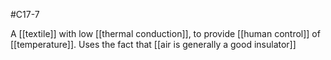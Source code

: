#C17-7 

A [[textile]] with low [[thermal conduction]], to provide [[human control]] of [[temperature]]. Uses the fact that [[air is generally a good insulator]]